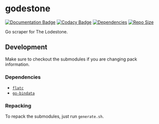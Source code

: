 # godestone

[![Documentation Badge](https://img.shields.io/badge/docs-pkg.go.dev-007D9C)](https://pkg.go.dev/github.com/karashiiro/godestone)
[![Codacy Badge](https://api.codacy.com/project/badge/Grade/28006e7fe175446db0fd8d38c92795b7)](https://app.codacy.com/gh/karashiiro/godestone?utm_source=github.com&utm_medium=referral&utm_content=karashiiro/godestone&utm_campaign=Badge_Grade)
[![Dependencies](https://img.shields.io/librariesio/github/karashiiro/godestone)](https://libraries.io/github/karashiiro/godestone)
[![Repo Size](https://img.shields.io/github/repo-size/karashiiro/godestone)](https://github.com/karashiiro/godestone)

Go scraper for The Lodestone.

## Development
Make sure to checkout the submodules if you are changing pack information.

### Dependencies
 * [`flatc`](https://google.github.io/flatbuffers)
 * [`go-bindata`](https://github.com/go-bindata/go-bindata)

### Repacking
To repack the submodules, just run `generate.sh`.
